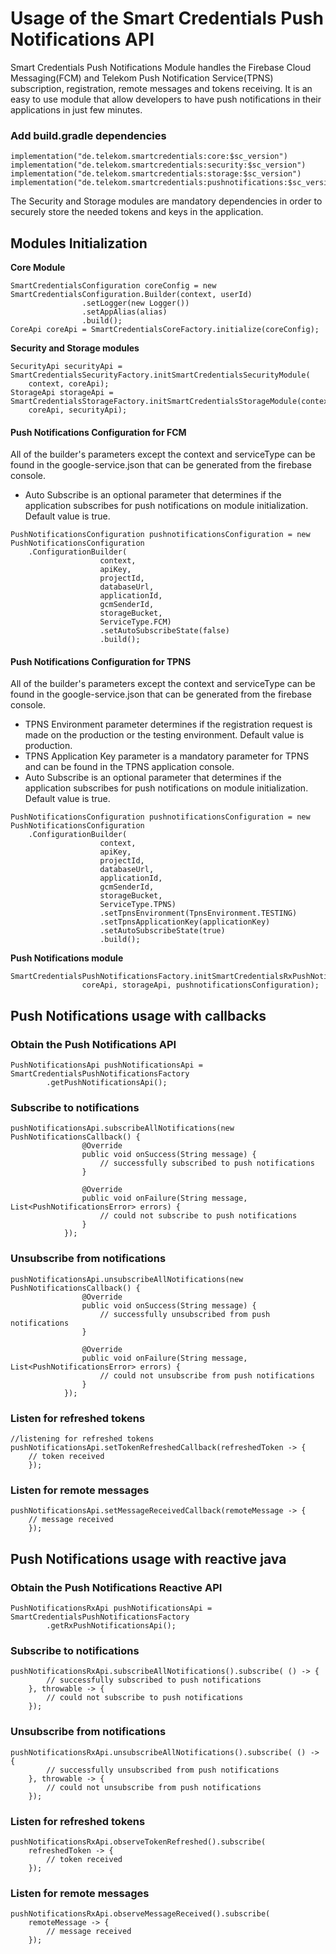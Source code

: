# Usage of the Smart Credentials Push Notifications API

Smart Credentials Push Notifications Module handles the Firebase Cloud Messaging(FCM) and 
Telekom Push Notification Service(TPNS) subscription, registration, remote messages and tokens
receiving. It is an easy to use module that allow developers to have push notifications in 
their applications in just few minutes.

### Add build.gradle dependencies
```
implementation("de.telekom.smartcredentials:core:$sc_version")
implementation("de.telekom.smartcredentials:security:$sc_version")
implementation("de.telekom.smartcredentials:storage:$sc_version")
implementation("de.telekom.smartcredentials:pushnotifications:$sc_version")
````

The Security and Storage modules are mandatory dependencies in order to securely store the
needed tokens and keys in the application.

## Modules Initialization

**Core Module**

``` 
SmartCredentialsConfiguration coreConfig = new SmartCredentialsConfiguration.Builder(context, userId)
                .setLogger(new Logger())
                .setAppAlias(alias)
                .build();
CoreApi coreApi = SmartCredentialsCoreFactory.initialize(coreConfig);
````

**Security and Storage modules**

``` 
SecurityApi securityApi = SmartCredentialsSecurityFactory.initSmartCredentialsSecurityModule(
	context, coreApi);
StorageApi storageApi = SmartCredentialsStorageFactory.initSmartCredentialsStorageModule(context,
	coreApi, securityApi);
````

#### Push Notifications Configuration for FCM 
All of the builder's parameters except the context and serviceType can be found in the google-service.json 
that can be generated from the firebase console. 
- Auto Subscribe is an optional parameter that determines if the application 
subscribes for push notifications on module initialization. Default value is true.

```
PushNotificationsConfiguration pushnotificationsConfiguration = new PushNotificationsConfiguration
	.ConfigurationBuilder(
					context,
					apiKey,
					projectId,
					databaseUrl,
					applicationId,
					gcmSenderId,
					storageBucket,
					ServiceType.FCM)
					.setAutoSubscribeState(false)
					.build();
````

#### Push Notifications Configuration for TPNS 
All of the builder's parameters except the context and serviceType can be found in the google-service.json 
that can be generated from the firebase console.
- TPNS Environment parameter determines if the registration request is made on the production or
the testing environment. Default value is production.
- TPNS Application Key parameter is a mandatory parameter for TPNS and can be found in the TPNS
application console.
- Auto Subscribe is an optional parameter that determines if the application 
subscribes for push notifications on module initialization. Default value is true.

```
PushNotificationsConfiguration pushnotificationsConfiguration = new PushNotificationsConfiguration
	.ConfigurationBuilder(
					context,
					apiKey,
					projectId,
					databaseUrl,
					applicationId,
					gcmSenderId,
					storageBucket,
					ServiceType.TPNS)
					.setTpnsEnvironment(TpnsEnvironment.TESTING)
					.setTpnsApplicationKey(applicationKey)
					.setAutoSubscribeState(true)
					.build();
```

**Push Notifications module**

```
SmartCredentialsPushNotificationsFactory.initSmartCredentialsRxPushNotificationsModule(
                coreApi, storageApi, pushnotificationsConfiguration);	
```

## Push Notifications usage with callbacks

### Obtain the Push Notifications API

```
PushNotificationsApi pushNotificationsApi = SmartCredentialsPushNotificationsFactory
		.getPushNotificationsApi();
```

### Subscribe to notifications

```
pushNotificationsApi.subscribeAllNotifications(new PushNotificationsCallback() {
                @Override
                public void onSuccess(String message) {
                    // successfully subscribed to push notifications
                }

                @Override
                public void onFailure(String message, List<PushNotificationsError> errors) {
                    // could not subscribe to push notifications
                }
            });
```

### Unsubscribe from notifications

```
pushNotificationsApi.unsubscribeAllNotifications(new PushNotificationsCallback() {
                @Override
                public void onSuccess(String message) {
                    // successfully unsubscribed from push notifications
                }

                @Override
                public void onFailure(String message, List<PushNotificationsError> errors) {
                    // could not unsubscribe from push notifications
                }
            });
```

### Listen for refreshed tokens

```			
//listening for refreshed tokens
pushNotificationsApi.setTokenRefreshedCallback(refreshedToken -> {
    // token received
    });
```

### Listen for remote messages

```	
pushNotificationsApi.setMessageReceivedCallback(remoteMessage -> {
    // message received
    });
```

## Push Notifications usage with reactive java

### Obtain the Push Notifications Reactive API

```
PushNotificationsRxApi pushNotificationsApi = SmartCredentialsPushNotificationsFactory
		.getRxPushNotificationsApi();
```

### Subscribe to notifications

```
pushNotificationsRxApi.subscribeAllNotifications().subscribe( () -> {
        // successfully subscribed to push notifications    
    }, throwable -> {
        // could not subscribe to push notifications    
    });
```

### Unsubscribe from notifications

```
pushNotificationsRxApi.unsubscribeAllNotifications().subscribe( () -> {
        // successfully unsubscribed from push notifications    
    }, throwable -> {
        // could not unsubscribe from push notifications    
    });
```

### Listen for refreshed tokens

```			
pushNotificationsRxApi.observeTokenRefreshed().subscribe(
    refreshedToken -> {
        // token received   
    });
```

### Listen for remote messages

```	
pushNotificationsRxApi.observeMessageReceived().subscribe(
    remoteMessage -> {
        // message received   
    });
```







